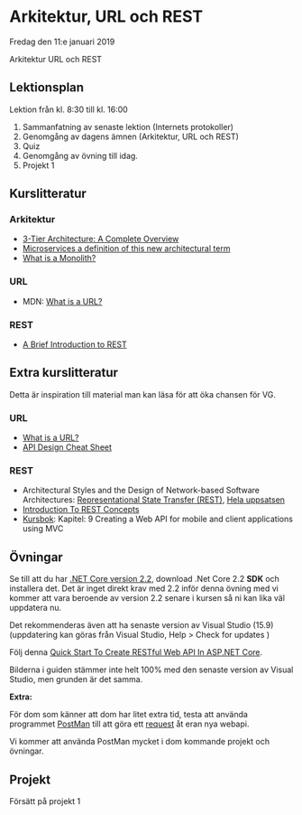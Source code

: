 # Arkitektur, URL och REST

Fredag den 11:e januari 2019

Arkitektur
URL och REST

## Lektionsplan
Lektion från kl. 8:30 till kl. 16:00

1. Sammanfatning av senaste lektion (Internets protokoller)
1. Genomgång av dagens ämnen (Arkitektur, URL och REST)
1. Quiz
1. Genomgång av övning till idag.
1. Projekt 1

## Kurslitteratur

### Arkitektur
* [3-Tier Architecture: A Complete Overview](https://www.jinfonet.com/resources/bi-defined/3-tier-architecture-complete-overview/)
* [Microservices a definition of this new architectural term](https://martinfowler.com/articles/microservices.html)
* [What is a Monolith?](http://www.codingthearchitecture.com/2014/11/19/what_is_a_monolith.html)

### URL
* MDN: [What is a URL?](https://developer.mozilla.org/en-US/docs/Learn/Common_questions/What_is_a_URL)

### REST
* [A Brief Introduction to REST](https://www.infoq.com/articles/rest-introduction)

## Extra kurslitteratur

Detta är inspiration till material man kan läsa för att öka chansen för VG.

### URL
* [What is a URL?](https://launchschool.com/books/http/read/what_is_a_url)
* [API Design Cheat Sheet](https://github.com/RestCheatSheet/api-cheat-sheet#api-design-cheat-sheet)

### REST
* Architectural Styles and the Design of Network-based Software Architectures: [Representational State Transfer (REST)](https://www.ics.uci.edu/~fielding/pubs/dissertation/rest_arch_style.htm), [Hela uppsatsen](https://www.ics.uci.edu/~fielding/pubs/dissertation/top.htm)
* [Introduction To REST Concepts](https://www.javacodegeeks.com/2012/10/introduction-to-rest-concepts.html)
* [Kursbok](book.md): Kapitel: 9 Creating a Web API for mobile and client applications using MVC

## Övningar

Se till att du har [.NET Core version 2.2](https://dotnet.microsoft.com/download), download .Net Core 2.2 **SDK** och installera det. Det är inget direkt krav med 2.2 inför denna övning med vi kommer att vara beroende av version 2.2 senare i kursen så ni kan lika väl uppdatera nu.

Det rekommenderas även att ha senaste version av Visual Studio (15.9) (uppdatering kan göras från Visual Studio, Help > Check for updates )

Följ denna [Quick Start To Create RESTful Web API In ASP.NET Core](https://www.c-sharpcorner.com/article/quick-start-to-create-restful-web-api-in-asp-net-core/).

Bilderna i guiden stämmer inte helt 100% med den senaste version av Visual Studio, men grunden är det samma. 

**Extra:**

För dom som känner att dom har litet extra tid, testa att använda programmet [PostMan](https://getpostman.com) till att göra ett [request](https://learning.getpostman.com/docs/postman/launching_postman/sending_the_first_request/) åt eran nya webapi.

Vi kommer att använda PostMan mycket i dom kommande projekt och övningar.

## Projekt
Försätt på projekt 1